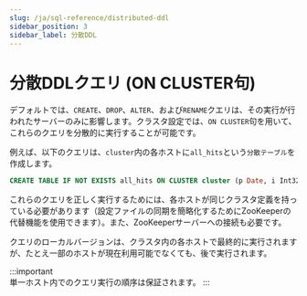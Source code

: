 ```yaml
---
slug: /ja/sql-reference/distributed-ddl
sidebar_position: 3
sidebar_label: 分散DDL
---
```


# 分散DDLクエリ (ON CLUSTER句)

デフォルトでは、`CREATE`、`DROP`、`ALTER`、および`RENAME`クエリは、その実行が行われたサーバーのみに影響します。クラスタ設定では、`ON CLUSTER`句を用いて、これらのクエリを分散的に実行することが可能です。

例えば、以下のクエリは、`cluster`内の各ホストに`all_hits`という`分散テーブル`を作成します。

``` sql
CREATE TABLE IF NOT EXISTS all_hits ON CLUSTER cluster (p Date, i Int32) ENGINE = Distributed(cluster, default, hits)
```

これらのクエリを正しく実行するためには、各ホストが同じクラスタ定義を持っている必要があります（設定ファイルの同期を簡略化するためにZooKeeperの代替機能を使用できます）。また、ZooKeeperサーバーへの接続も必要です。

クエリのローカルバージョンは、クラスタ内の各ホストで最終的に実行されますが、たとえ一部のホストが現在利用可能でなくても、後で実行されます。

:::important    
単一ホスト内でのクエリ実行の順序は保証されます。
:::
